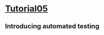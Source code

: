 # [Tutorial05](https://docs.djangoproject.com/en/2.1/intro/tutorial05/)

## Introducing automated testing


